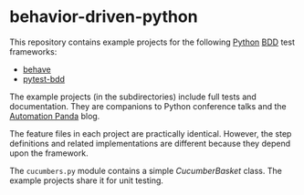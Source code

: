 # behavior-driven-python
This repository contains example projects for the following
[Python](https://automationpanda.com/python/)
[BDD](https://automationpanda.com/bdd/) test frameworks:

* [behave](http://behave.readthedocs.io/en/latest/index.html)
* [pytest-bdd](https://github.com/pytest-dev/pytest-bdd)

The example projects (in the subdirectories)
include full tests and documentation.
They are companions to Python conference talks and the
[Automation Panda](https://automationpanda.com/) blog.

The feature files in each project are practically identical.
However, the step definitions and related implementations are different
because they depend upon the framework.

The `cucumbers.py` module contains a simple *CucumberBasket* class.
The example projects share it for unit testing.
